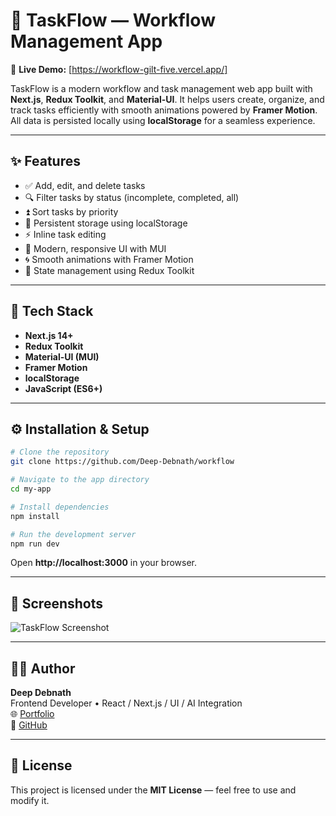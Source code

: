 # 🧩 TaskFlow — Workflow Management App

🚀 **Live Demo:** [https://workflow-gilt-five.vercel.app/]

TaskFlow is a modern workflow and task management web app built with **Next.js**, **Redux Toolkit**, and **Material-UI**. It helps users create, organize, and track tasks efficiently with smooth animations powered by **Framer Motion**. All data is persisted locally using **localStorage** for a seamless experience.

---

## ✨ Features

- ✅ Add, edit, and delete tasks
- 🔍 Filter tasks by status (incomplete, completed, all)
- ⏫ Sort tasks by priority
- 💾 Persistent storage using localStorage
- ⚡ Inline task editing
- 🎨 Modern, responsive UI with MUI
- 🌀 Smooth animations with Framer Motion
- 🧠 State management using Redux Toolkit

---

## 🧰 Tech Stack

- **Next.js 14+**
- **Redux Toolkit**
- **Material-UI (MUI)**
- **Framer Motion**
- **localStorage**
- **JavaScript (ES6+)**

---

## ⚙️ Installation & Setup

```bash
# Clone the repository
git clone https://github.com/Deep-Debnath/workflow

# Navigate to the app directory
cd my-app

# Install dependencies
npm install

# Run the development server
npm run dev
```

Open **http://localhost:3000** in your browser.

---

## 📸 Screenshots

![TaskFlow Screenshot](/screenshot.png)

---

## 🧑‍💻 Author

**Deep Debnath**  
Frontend Developer • React / Next.js / UI / AI Integration  
🌐 [Portfolio](https://github.com/Deep-Debnath/my-portfolio)  
💼 [GitHub](https://github.com/Deep-Debnath)

---

## 🪪 License

This project is licensed under the **MIT License** — feel free to use and modify it.
